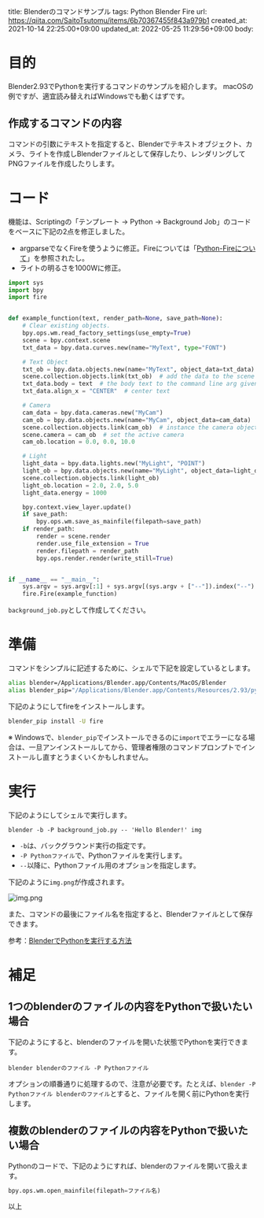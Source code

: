 title: Blenderのコマンドサンプル
tags: Python Blender Fire
url: https://qiita.com/SaitoTsutomu/items/6b70367455f843a979b1
created_at: 2021-10-14 22:25:00+09:00
updated_at: 2022-05-25 11:29:56+09:00
body:

# 目的

Blender2.93でPythonを実行するコマンドのサンプルを紹介します。
macOSの例ですが、適宜読み替えればWindowsでも動くはずです。

## 作成するコマンドの内容

コマンドの引数にテキストを指定すると、Blenderでテキストオブジェクト、カメラ、ライトを作成しBlenderファイルとして保存したり、レンダリングしてPNGファイルを作成したりします。

# コード

機能は、Scriptingの「テンプレート → Python → Background Job」のコードをベースに下記の2点を修正しました。

- argparseでなくFireを使うように修正。Fireについては「[Python-Fireについて](https://qiita.com/SaitoTsutomu/items/a5eb827737c9d59af2af)」を参照されたし。
- ライトの明るさを1000Wに修正。

```py:background_job.py
import sys
import bpy
import fire


def example_function(text, render_path=None, save_path=None):
    # Clear existing objects.
    bpy.ops.wm.read_factory_settings(use_empty=True)
    scene = bpy.context.scene
    txt_data = bpy.data.curves.new(name="MyText", type="FONT")

    # Text Object
    txt_ob = bpy.data.objects.new(name="MyText", object_data=txt_data)
    scene.collection.objects.link(txt_ob)  # add the data to the scene as an object
    txt_data.body = text  # the body text to the command line arg given
    txt_data.align_x = "CENTER"  # center text

    # Camera
    cam_data = bpy.data.cameras.new("MyCam")
    cam_ob = bpy.data.objects.new(name="MyCam", object_data=cam_data)
    scene.collection.objects.link(cam_ob)  # instance the camera object in the scene
    scene.camera = cam_ob  # set the active camera
    cam_ob.location = 0.0, 0.0, 10.0

    # Light
    light_data = bpy.data.lights.new("MyLight", "POINT")
    light_ob = bpy.data.objects.new(name="MyLight", object_data=light_data)
    scene.collection.objects.link(light_ob)
    light_ob.location = 2.0, 2.0, 5.0
    light_data.energy = 1000

    bpy.context.view_layer.update()
    if save_path:
        bpy.ops.wm.save_as_mainfile(filepath=save_path)
    if render_path:
        render = scene.render
        render.use_file_extension = True
        render.filepath = render_path
        bpy.ops.render.render(write_still=True)


if __name__ == "__main__":
    sys.argv = sys.argv[:1] + sys.argv[(sys.argv + ["--"]).index("--") + 1 :]
    fire.Fire(example_function)
```

`background_job.py`として作成してください。

# 準備

コマンドをシンプルに記述するために、シェルで下記を設定しているとします。

```bash
alias blender=/Applications/Blender.app/Contents/MacOS/Blender
alias blender_pip="/Applications/Blender.app/Contents/Resources/2.93/python/bin/python3.9 -m pip"
```

下記のようにしてfireをインストールします。

```bash
blender_pip install -U fire
```

※ Windowsで、`blender_pip`でインストールできるのに`import`でエラーになる場合は、一旦アンインストールしてから、管理者権限のコマンドプロンプトでインストールし直すとうまくいくかもしれません。

# 実行

下記のようにしてシェルで実行します。

```
blender -b -P background_job.py -- 'Hello Blender!' img
```

- `-b`は、バックグラウンド実行の指定です。
- `-P Pythonファイル`で、Pythonファイルを実行します。
- `--`以降に、Pythonファイル用のオプションを指定します。

下記のように`img.png`が作成されます。

![img.png](https://qiita-image-store.s3.ap-northeast-1.amazonaws.com/0/13955/5852a93a-4cae-14ef-8c3f-940b164a70c9.png)

また、コマンドの最後にファイル名を指定すると、Blenderファイルとして保存できます。

参考：[BlenderでPythonを実行する方法](https://qiita.com/SaitoTsutomu/items/cec67381a8789b40e377)

# 補足

## 1つのblenderのファイルの内容をPythonで扱いたい場合

下記のようにすると、blenderのファイルを開いた状態でPythonを実行できます。

```
blender blenderのファイル -P Pythonファイル
```

オプションの順番通りに処理するので、注意が必要です。たとえば、`blender -P Pythonファイル blenderのファイル`とすると、ファイルを開く前にPythonを実行します。

## 複数のblenderのファイルの内容をPythonで扱いたい場合

Pythonのコードで、下記のようにすれば、blenderのファイルを開いて扱えます。

```py
bpy.ops.wm.open_mainfile(filepath=ファイル名)
```

以上



